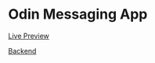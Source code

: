
# Odin Messaging App
[Live Preview](https://messanging-app.netlify.app/)

[Backend](https://github.com/BigWojtek7/messaging-app-backend)
